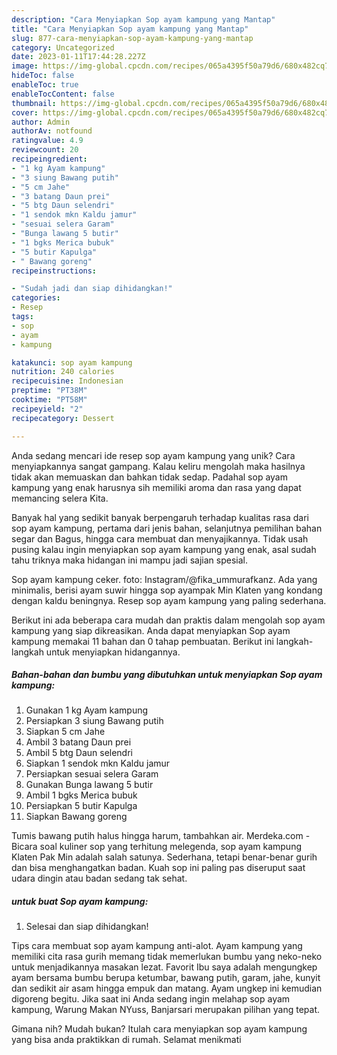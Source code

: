 ```yaml
---
description: "Cara Menyiapkan Sop ayam kampung yang Mantap"
title: "Cara Menyiapkan Sop ayam kampung yang Mantap"
slug: 877-cara-menyiapkan-sop-ayam-kampung-yang-mantap
category: Uncategorized
date: 2023-01-11T17:44:28.227Z
image: https://img-global.cpcdn.com/recipes/065a4395f50a79d6/680x482cq70/sop-ayam-kampung-foto-resep-utama.jpg
hideToc: false
enableToc: true
enableTocContent: false
thumbnail: https://img-global.cpcdn.com/recipes/065a4395f50a79d6/680x482cq70/sop-ayam-kampung-foto-resep-utama.jpg
cover: https://img-global.cpcdn.com/recipes/065a4395f50a79d6/680x482cq70/sop-ayam-kampung-foto-resep-utama.jpg
author: Admin
authorAv: notfound
ratingvalue: 4.9
reviewcount: 20
recipeingredient:
- "1 kg Ayam kampung"
- "3 siung Bawang putih"
- "5 cm Jahe"
- "3 batang Daun prei"
- "5 btg Daun selendri"
- "1 sendok mkn Kaldu jamur"
- "sesuai selera Garam"
- "Bunga lawang 5 butir"
- "1 bgks Merica bubuk"
- "5 butir Kapulga"
- " Bawang goreng"
recipeinstructions:

- "Sudah jadi dan siap dihidangkan!"
categories:
- Resep
tags:
- sop
- ayam
- kampung

katakunci: sop ayam kampung 
nutrition: 240 calories
recipecuisine: Indonesian
preptime: "PT38M"
cooktime: "PT58M"
recipeyield: "2"
recipecategory: Dessert

---
```





Anda sedang mencari ide resep sop ayam kampung yang unik? Cara menyiapkannya sangat gampang. Kalau keliru mengolah maka hasilnya tidak akan memuaskan dan bahkan tidak sedap. Padahal sop ayam kampung yang enak harusnya sih memiliki aroma dan rasa yang dapat memancing selera Kita.





Banyak hal yang sedikit banyak berpengaruh terhadap kualitas rasa dari sop ayam kampung, pertama dari jenis bahan, selanjutnya pemilihan bahan segar dan Bagus, hingga cara membuat dan menyajikannya. Tidak usah pusing kalau ingin menyiapkan sop ayam kampung yang enak,      asal sudah tahu triknya maka hidangan ini mampu jadi sajian spesial.














Sop ayam kampung ceker. foto: Instagram/@fika_ummurafkanz. Ada yang minimalis, berisi ayam suwir hingga sop ayampak Min Klaten yang kondang dengan kaldu beningnya. Resep sop ayam kampung yang paling sederhana.






Berikut ini ada beberapa cara mudah dan praktis dalam mengolah sop ayam kampung yang siap dikreasikan. Anda dapat menyiapkan Sop ayam kampung memakai 11 bahan dan 0 tahap pembuatan. Berikut ini langkah-langkah untuk menyiapkan hidangannya.

<!--inarticleads1-->

##### Bahan-bahan dan bumbu yang dibutuhkan untuk menyiapkan Sop ayam kampung:

1. Gunakan 1 kg Ayam kampung
1. Persiapkan 3 siung Bawang putih
1. Siapkan 5 cm Jahe
1. Ambil 3 batang Daun prei
1. Ambil 5 btg Daun selendri
1. Siapkan 1 sendok mkn Kaldu jamur
1. Persiapkan sesuai selera Garam
1. Gunakan Bunga lawang 5 butir
1. Ambil 1 bgks Merica bubuk
1. Persiapkan 5 butir Kapulga
1. Siapkan  Bawang goreng


Tumis bawang putih halus hingga harum, tambahkan air. Merdeka.com - Bicara soal kuliner sop yang terhitung melegenda, sop ayam kampung Klaten Pak Min adalah salah satunya. Sederhana, tetapi benar-benar gurih dan bisa menghangatkan badan. Kuah sop ini paling pas diseruput saat udara dingin atau badan sedang tak sehat. 

<!--inarticleads2-->

#####  untuk buat Sop ayam kampung:


1. Selesai dan siap dihidangkan!

Tips cara membuat sop ayam kampung anti-alot. Ayam kampung yang memiliki cita rasa gurih memang tidak memerlukan bumbu yang neko-neko untuk menjadikannya masakan lezat. Favorit Ibu saya adalah mengungkep ayam bersama bumbu berupa ketumbar, bawang putih, garam, jahe, kunyit dan sedikit air asam hingga empuk dan matang. Ayam ungkep ini kemudian digoreng begitu. Jika saat ini Anda sedang ingin melahap sop ayam kampung, Warung Makan NYuss, Banjarsari merupakan pilihan yang tepat. 

Gimana nih? Mudah bukan? Itulah cara menyiapkan sop ayam kampung yang bisa anda praktikkan di rumah. Selamat menikmati
